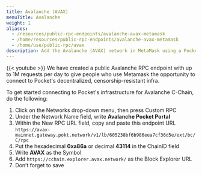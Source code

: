 ```yaml
---
title: Avalanche (AVAX)
menuTitle: Avalanche
weight: 1
aliases:
  - /resources/public-rpc-endpoints/avalanche-avax-metamask
  - /home/resources/public-rpc-endpoints/avalanche-avax-metamask
  - /home/use/public-rpc/avax
description: Add the Avalanche (AVAX) network in MetaMask using a Pocket-powered RPC endpoint.
---
```



{{< youtube  >}}
We have created a public Avalanche RPC endpoint with up to 1M requests per day to give people who use Metamask the opportunity to connect to Pocket's decentralized, censorship-resistant infra.

To get started connecting to Pocket's infrastructure for Avalanche C-Chain, do the following:

1. Click on the Networks drop-down menu, then press Custom RPC
2. Under the Network Name field, write **Avalanche Pocket Portal**
3. Within the New RPC URL field, copy and paste this endpoint URL `https://avax-mainnet.gateway.pokt.network/v1/lb/605238bf6b986eea7cf36d5e/ext/bc/C/rpc`
4. Put the hexadecimal **0xa86a** or decimal **43114** in the ChainID field
5. Write **AVAX** as the Symbol
6. Add `https://cchain.explorer.avax.network/` as the Block Explorer URL
7. Don’t forget to save

